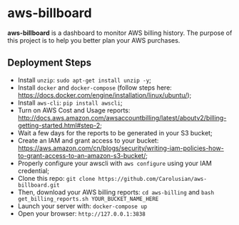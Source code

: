 # aws-billboard

**aws-billboard** is a dashboard to monitor AWS billing history. The purpose of this project is to help you better plan your AWS purchases.

## Deployment Steps

* Install `unzip`: `sudo apt-get install unzip -y`;
* Install `docker` and `docker-compose` (follow steps here: https://docs.docker.com/engine/installation/linux/ubuntu/);
* Install `aws-cli`: `pip install awscli`;
* Turn on AWS Cost and Usage reports: http://docs.aws.amazon.com/awsaccountbilling/latest/aboutv2/billing-getting-started.html#step-2;
* Wait a few days for the reports to be generated in your S3 bucket;
* Create an IAM and grant access to your bucket: https://aws.amazon.com/cn/blogs/security/writing-iam-policies-how-to-grant-access-to-an-amazon-s3-bucket/;
* Properly configure your awscli with `aws configure` using your IAM credential;
* Clone this repo: `git clone https://github.com/Carolusian/aws-billboard.git`
* Then, download your AWS billing reports: `cd aws-billing` and `bash get_billing_reports.sh YOUR_BUCKET_NAME_HERE` 
* Launch your server with: `docker-compose up`
* Open your browser: `http://127.0.0.1:3838`
